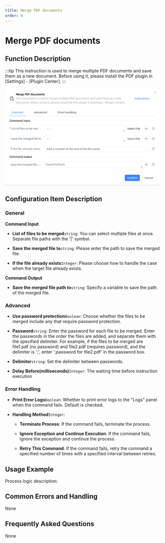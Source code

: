 ```yaml
---
title: Merge PDF documents
order: 4
---
```


# Merge PDF documents

## Function Description

:::tip 
This instruction is used to merge multiple PDF documents and save them as a new document. Before using it, please install the PDF plugin in [Settings] - [Plugin Center].
:::

![Merge PDF documents](../../../assets/Merge%20PDF%20documents_command.png)

## Configuration Item Description

### General

**Command Input**

- **List of files to be merged**`string`: You can select multiple files at once. Separate file paths with the '|' symbol.

- **Save the merged file to**`string`: Please enter the path to save the merged file.

- **If the file already exists**`Integer`: Please choose how to handle the case when the target file already exists.


**Command Output**

- **Save the merged file path to**`string`: Specify a variable to save the path of the merged file.

### Advanced

- **Use password protection**`Boolean`: Choose whether the files to be merged include any that require password protection.

- **Password**`string`: Enter the password for each file to be merged. Enter the passwords in the order the files are added, and separate them with the specified delimiter. For example, if the files to be merged are file1.pdf (no password) and file2.pdf (requires password), and the delimiter is ';', enter ';password for file2.pdf' in the password box.

- **Delimiter**`string`: Set the delimiter between passwords.

- **Delay Before(milliseconds)**`Integer`: The waiting time before instruction execution

### Error Handling

- **Print Error Logs**`Boolean`: Whether to print error logs to the "Logs" panel when the command fails. Default is checked. 

- **Handling Method**`Integer`:

    - **Terminate Process**: If the command fails, terminate the process.

    - **Ignore Exception and Continue Execution**: If the command fails, ignore the exception and continue the process.

    - **Retry This Command**: If the command fails, retry the command a specified number of times with a specified interval between retries.

## Usage Example

Process logic description:

## Common Errors and Handling

None

## Frequently Asked Questions

None

